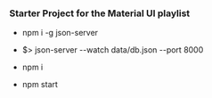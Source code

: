 ### Starter Project for the Material UI playlist

* npm i -g json-server
* $> json-server --watch data/db.json --port 8000

* npm i
* npm start